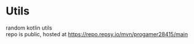 # Utils  
random kotlin utils  
repo is public, hosted at https://repo.repsy.io/mvn/progamer28415/main    